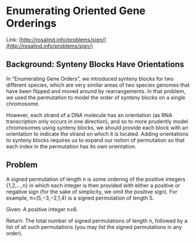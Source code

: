 # Enumerating Oriented Gene Orderings

Link: [http://rosalind.info/problems/sign/](http://rosalind.info/problems/sign/)

## Background: Synteny Blocks Have Orientations

In “Enumerating Gene Orders”, we introduced synteny blocks for two different species, which are very similar areas of two species genomes that have been flipped and moved around by rearrangements. In that problem, we used the permutation to model the order of synteny blocks on a single chromosome.

However, each strand of a DNA molecule has an orientation (as RNA transcription only occurs in one direction), and so to more prudently model chromosomes using synteny blocks, we should provide each block with an orientation to indicate the strand on which it is located. Adding orientations to synteny blocks requires us to expand our notion of permutation so that each index in the permutation has its own orientation.

## Problem

A signed permutation of length n is some ordering of the positive integers {1,2,…,n} in which each integer is then provided with either a positive or negative sign (for the sake of simplicity, we omit the positive sign). For example, π=(5,−3,−2,1,4) is a signed permutation of length 5.

Given: A positive integer n≤6.

Return: The total number of signed permutations of length n, followed by a list of all such permutations (you may list the signed permutations in any order).